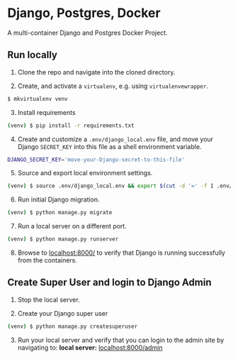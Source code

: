 # Django, Postgres, Docker

A multi-container Django and Postgres Docker Project.

## Run locally

1. Clone the repo and navigate into the cloned directory.

2. Create, and activate a `virtualenv`, e.g. using `virtualenvewrapper`.
```sh
$ mkvirtualenv venv
```

3. Install requirements
```sh
(venv) $ pip install -r requirements.txt
```

4. Create and customize a `.env/django_local.env` file, and move your Django `SECRET_KEY` into
   this file as a shell environment variable.
```sh
DJANGO_SECRET_KEY='move-your-Django-secret-to-this-file'
```

5. Source and export local environment settings.
```sh
(venv) $ source .env/django_local.env && export $(cut -d '=' -f 1 .env/django_local.env)
```

6. Run initial Django migration.
```sh
(venv) $ python manage.py migrate
```

7. Run a local server on a different port.
```sh
(venv) $ python manage.py runserver
```

8. Browse to [localhost:8000/][1] to verify that Django is running successfully from the
   containers.

## Create Super User and login to Django Admin

1. Stop the local server.

2. Create your Django super user
```sh
(venv) $ python manage.py createsuperuser
```

3. Run your local server and verify that you can login to the admin
   site by navigating to:
   **local server:** [localhost:8000/admin][1]

[1]: http://localhost:8000/
